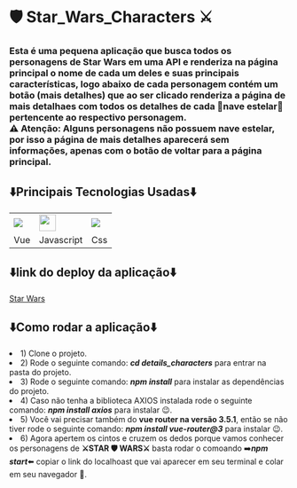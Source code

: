 <h1><b>🛡️ Star_Wars_Characters ⚔️</b></h1>

<h3>Esta é uma pequena aplicação que busca todos os personagens de <b>Star Wars</b> em uma API e renderiza na página principal o nome de cada um deles e suas principais características, logo abaixo de cada personagem contém um botão (mais detalhes) que ao ser clicado renderiza a página de mais detalhaes com todos os detalhes de cada  🚀nave estelar🚀 pertencente ao respectivo personagem. <br/>
<b>⚠️ Atenção:</b> Alguns personagens não possuem nave estelar, por isso a página de mais detalhes aparecerá sem informações, apenas com o botão de voltar para a página principal.
</h3>

<h2>⬇️Principais Tecnologias Usadas⬇️</h2>
<table>
  <tr>
    <td>
            <img src="https://cdn.jsdelivr.net/gh/devicons/devicon/icons/vuejs/vuejs-original.svg" />
          </td>
     <td>
            <img height="30" width="30" src="https://cdn.jsdelivr.net/gh/devicons/devicon/icons/javascript/javascript-original.svg" />
          </td>
     <td>
            <img src="https://cdn.jsdelivr.net/gh/devicons/devicon/icons/css3/css3-original.svg" />
          </td>
  </tr>
  <tr>
    <td>Vue</td>
    <td>Javascript</td>
    <td>Css</td>
  </tr>
</table>

<h2>⬇️link do deploy da aplicação⬇️</h2>
<a href="https://ariana-ariana-vidal.vercel.app/#/">Star Wars<a />

<h2>⬇️Como rodar a aplicação⬇️</h2>
<li>1) Clone o projeto.</li>
<li>2) Rode o seguinte comando: <b><i>cd details_characters</i></b> para entrar na pasta do projeto.</li>
<li>3) Rode o seguinte comando: <b><i>npm install</i></b> para instalar as dependências do projeto.</li>

<li>4) Caso não tenha a biblioteca AXIOS instalada rode o seguinte comando: <b><i>npm install axios</i></b> para instalar 😉.</li>

<li>5) Você vai precisar também do <b>vue router na versão 3.5.1</b>, então se não tiver rode o seguinte comando: <b><i>npm install vue-router@3</i></b> para instalar 😉.</li>

<li>6) Agora apertem os cintos e cruzem os dedos porque vamos conhecer os personagens de <b>⚔️STAR 🛡️ WARS⚔️</b> basta rodar o comoando ➡️<b><i>npm start</i></b>⬅️ copiar o link do localhoast que vai aparecer em seu terminal e colar em seu navegador 🤞.</li>







